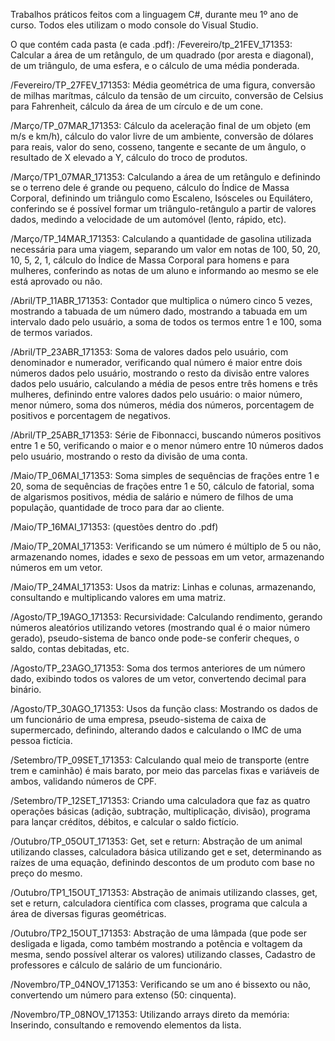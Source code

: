 Trabalhos práticos feitos com a linguagem C#, durante meu 1º ano de curso.
Todos eles utilizam o modo console do Visual Studio.

O que contém cada pasta (e cada .pdf):
/Fevereiro/tp_21FEV_171353: Calcular a área de um retângulo, de um quadrado (por aresta e diagonal), de um triângulo, de uma esfera, e o cálculo de uma média ponderada.

/Fevereiro/TP_27FEV_171353: Média geométrica de uma figura, conversão de milhas marítmas, cálculo da tensão de um circuito, conversão de Celsius para Fahrenheit, cálculo da área de um círculo e de um cone.

/Março/TP_07MAR_171353: Cálculo da aceleração final de um objeto (em m/s e km/h), cálculo do valor livre de um ambiente, conversão de dólares para reais, valor do seno, cosseno, tangente e secante de um ângulo, o resultado de X elevado a Y, cálculo do troco de produtos.

/Março/TP1_07MAR_171353: Calculando a área de um retângulo e definindo se o terreno dele é grande ou pequeno, cálculo do Índice de Massa Corporal, definindo um triângulo como Escaleno, Isósceles ou Equilátero, conferindo se é possível formar um triângulo-retângulo a partir de valores dados, medindo a velocidade de um automóvel (lento, rápido, etc).

/Março/TP_14MAR_171353: Calculando a quantidade de gasolina utilizada necessária para uma viagem, separando um valor em notas de 100, 50, 20, 10, 5, 2, 1, cálculo do Índice de Massa Corporal para homens e para mulheres, conferindo as notas de um aluno e informando ao mesmo se ele está aprovado ou não.

/Abril/TP_11ABR_171353: Contador que multiplica o número cinco 5 vezes, mostrando a tabuada de um número dado, mostrando a tabuada em um intervalo dado pelo usuário, a soma de todos os termos entre 1 e 100, soma de termos variados.

/Abril/TP_23ABR_171353: Soma de valores dados pelo usuário, com denominador e numerador, verificando qual número é maior entre dois números dados pelo usuário, mostrando o resto da divisão entre valores dados pelo usuário, calculando a média de pesos entre três homens e três mulheres, definindo entre valores dados pelo usuário: o maior número, menor número, soma dos números, média dos números, porcentagem de positivos e porcentagem de negativos.

/Abril/TP_25ABR_171353: Série de Fibonnacci, buscando números positivos entre 1 e 50, verificando o maior e o menor número entre 10 números dados pelo usuário, mostrando o resto da divisão de uma conta.

/Maio/TP_06MAI_171353: Soma simples de sequências de frações entre 1 e 20, soma de sequências de frações entre 1 e 50, cálculo de fatorial, soma de algarismos positivos, média de salário e número de filhos de uma população, quantidade de troco para dar ao cliente.

/Maio/TP_16MAI_171353: (questões dentro do .pdf)

/Maio/TP_20MAI_171353: Verificando se um número é múltiplo de 5 ou não, armazenando nomes, idades e sexo de pessoas em um vetor, armazenando números em um vetor.

/Maio/TP_24MAI_171353: Usos da matriz: Linhas e colunas, armazenando, consultando e multiplicando valores em uma matriz.

/Agosto/TP_19AGO_171353: Recursividade: Calculando rendimento, gerando números aleatórios utilizando vetores (mostrando qual é o maior número gerado), pseudo-sistema de banco onde pode-se conferir cheques, o saldo, contas debitadas, etc.

/Agosto/TP_23AGO_171353: Soma dos termos anteriores de um número dado, exibindo todos os valores de um vetor, convertendo decimal para binário.

/Agosto/TP_30AGO_171353: Usos da função class: Mostrando os dados de um funcionário de uma empresa, pseudo-sistema de caixa de supermercado, definindo, alterando dados e calculando o IMC de uma pessoa fictícia. 

/Setembro/TP_09SET_171353: Calculando qual meio de transporte (entre trem e caminhão) é mais barato, por meio das parcelas fixas e variáveis de ambos, validando números de CPF.

/Setembro/TP_12SET_171353: Criando uma calculadora que faz as quatro operações básicas (adição, subtração, multiplicação, divisão), programa para lançar créditos, débitos, e calcular o saldo fictício.

/Outubro/TP_05OUT_171353: Get, set e return: Abstração de um animal utilizando classes, calculadora básica utilizando get e set, determinando as raízes de uma equação, definindo descontos de um produto com base no preço do mesmo.

/Outubro/TP1_15OUT_171353: Abstração de animais utilizando classes, get, set e return, calculadora científica com classes, programa que calcula a área de diversas figuras geométricas.

/Outubro/TP2_15OUT_171353: Abstração de uma lâmpada (que pode ser desligada e ligada, como também mostrando a potência e voltagem da mesma, sendo possível alterar os valores) utilizando classes, Cadastro de professores e cálculo de salário de um funcionário.

/Novembro/TP_04NOV_171353: Verificando se um ano é bissexto ou não, convertendo um número para extenso (50: cinquenta).

/Novembro/TP_08NOV_171353: Utilizando arrays direto da memória: Inserindo, consultando e removendo elementos da lista.
